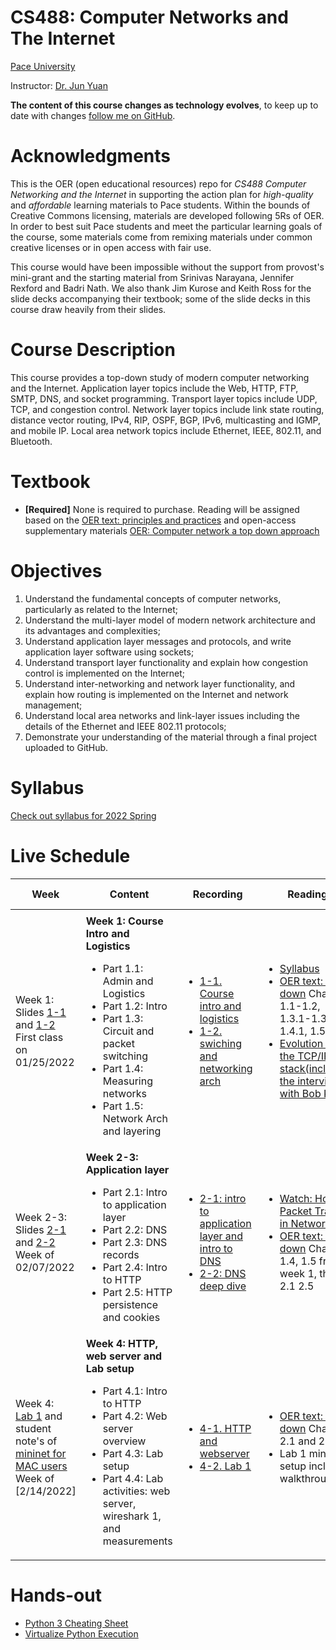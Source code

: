 # CS488: Computer Networks and The Internet
[Pace University](http://www.pace.edu)

Instructor: [Dr. Jun Yuan](http://csis.pace.edu/~jyuan2/)

**The content of this course changes as technology evolves**, to keep up to date with changes [follow me on GitHub](https://github.com/jyuan2pace/CS488OER).

# Acknowledgments
This is the OER (open educational resources) repo for _CS488 Computer Networking and the Internet_ in supporting the action plan for *high-quality* and *affordable* learning materials to Pace students. Within the bounds of Creative Commons licensing, materials are developed following 5Rs of OER.  In order to best suit Pace students and meet the particular learning goals of the course, some materials come from remixing materials under common creative licenses or in open access with fair use.

This course would have been impossible without the support from provost's mini-grant and the starting material from Srinivas Narayana, Jennifer Rexford and Badri Nath. We also thank Jim Kurose and Keith Ross for the slide decks accompanying their textbook; some of the slide decks in this course draw heavily from their slides.


# Course Description

This course provides a top-down study of modern computer networking and the Internet. Application layer topics include the Web, HTTP, FTP, SMTP, DNS, and socket programming. Transport layer topics include UDP, TCP, and congestion control. Network layer topics include link state routing, distance vector routing, IPv4, RIP, OSPF, BGP, IPv6, multicasting and IGMP, and mobile IP. Local area network topics include Ethernet, IEEE, 802.11, and Bluetooth.

# Textbook

* **[Required]** None is required to purchase. Reading will be assigned based on the [OER text: principles and practices](./OER_text.pdf) and open-access supplementary materials [OER: Computer network a top down approach](https://eclass.teicrete.gr/modules/document/file.php/TP326/%CE%98%CE%B5%CF%89%CF%81%CE%AF%CE%B1%20(Lectures)/Computer_Networking_A_Top-Down_Approach.pdf)

# Objectives

1. Understand the fundamental concepts of computer networks, particularly as related to the Internet;
2. Understand the multi-layer model of modern network architecture and its advantages and complexities;
3. Understand application layer messages and protocols, and write application layer software using sockets;
4. Understand transport layer functionality and explain how congestion control is implemented on the Internet;
5. Understand inter-networking and network layer functionality, and explain how routing is implemented on the Internet and network management;
6. Understand local area networks and link-layer issues including the details of the Ethernet and
IEEE 802.11 protocols;
7. Demonstrate your understanding of the material through a final project uploaded to GitHub.

# Syllabus
[Check out syllabus for 2022 Spring](https://docs.google.com/document/d/1xm9FhonUHEuMwYttbQLTa5kgFB2k3s4wz1XRF6_BUy4/edit?usp=sharing)

# Live Schedule
Week|Content|Recording|Reading|Quiz|Deadline and Notes
---|--------------|---|---|---|---
<img width=1000/>|<img width=2000/>|<img width=1000/>|<img width=1500/>|<img width=600/>|<img width=1500/>
Week 1: <br>Slides [1-1](https://docs.google.com/presentation/d/1bZMDGVAY49CXrCfYRfJJtwE7nfUSPb1aW2DKTHfFhfc/edit?usp=sharing) and [1-2](slides/intro-circuit-packet-switching.pptx)<br>First class on 01/25/2022 | **Week 1: Course Intro and Logistics** <ul><li>Part 1.1: Admin and Logistics <li>Part 1.2: Intro <li>Part 1.3: Circuit and packet switching <li> Part 1.4: Measuring networks <li> Part 1.5: Network Arch and layering </ul> |<ul><li>[1-1. Course intro and logistics](https://pace.hosted.panopto.com/Panopto/Pages/Viewer.aspx?id=ef5c4d57-4846-41b0-836e-ae280181ff00) <li> [1-2. swiching and networking arch](https://pace.hosted.panopto.com/Panopto/Pages/Viewer.aspx?id=dae0bcbd-761e-413f-8619-ae2b0012c99b) </ul>|<ul> <li> [Syllabus](https://docs.google.com/document/d/1xm9FhonUHEuMwYttbQLTa5kgFB2k3s4wz1XRF6_BUy4/edit?usp=sharing) <li>[OER text: top-down](https://eclass.teicrete.gr/modules/document/file.php/TP326/%CE%98%CE%B5%CF%89%CF%81%CE%AF%CE%B1%20(Lectures)/Computer_Networking_A_Top-Down_Approach.pdf) Chapter 1.1-1.2, 1.3.1-1.3.2, 1.4.1, 1.5, 1.7  <li>[Evolution of the TCP/IP stack(including the interview with Bob Khan)](http://som.csudh.edu/fac/lpress/471/hout/tcpiphist.htm)  </ul>| Quiz#1 is out on Gradescope | Quiz#1 due 01/30/2022
Week 2-3:<br>Slides [2-1](./slides/application-sockets-dns.pptx) and [2-2](./slides/application-http.pptx) <br>Week of 02/07/2022 | **Week 2-3: Application layer** <ul> <li>	Part 2.1: Intro to application layer <li>Part 2.2: DNS <li>Part 2.3: DNS records <li> Part 2.4: Intro to HTTP <li> Part 2.5: HTTP persistence and cookies </ul> |<ul><li>[2-1: intro to application layer and  intro to DNS](https://pace.hosted.panopto.com/Panopto/Pages/Viewer.aspx?id=6421b2ed-cbe7-4c14-b6c3-ae360117fa1f) <li> [2-2: DNS deep dive](https://pace.hosted.panopto.com/Panopto/Pages/Viewer.aspx?id=0c112c10-5d04-4616-8e76-ae38012fa6d5) </ul>|<ul><li>[Watch: How Packet Travels in Network](https://www.youtube.com/watch?v=xIuBmOufbls) <li>[OER text: top-down](https://eclass.teicrete.gr/modules/document/file.php/TP326/%CE%98%CE%B5%CF%89%CF%81%CE%AF%CE%B1%20(Lectures)/Computer_Networking_A_Top-Down_Approach.pdf) Chapter 1.4, 1.5 from week 1, then 2.1 2.5   </ul>|Quiz for week2-3 is out on Gradescope | Quiz for week2-3 due 02/13/2022 
Week 4:<br>[Lab 1](https://docs.google.com/document/d/1DY2rMhmH98HHgdJ7gh9zVR_UJgiMRQTfH9SrTCDLGts/edit?usp=sharing) and student note's of [mininet for MAC users](./slides/Mininet_and_XQuartz_setup_for_MAC_USERS_student_notes.pdf) <br>Week of [2/14/2022]| **Week 4: HTTP, web server and Lab setup** <ul>  <li>Part 4.1: Intro to HTTP <li>Part 4.2: Web server overview <li>Part 4.3: Lab setup <li> Part 4.4: Lab activities: web server, wireshark 1, and measurements </ul> |<ul><li>[4-1. HTTP and webserver](https://pace.hosted.panopto.com/Panopto/Pages/Viewer.aspx?id=b86038f6-abbe-42ee-82a2-ae3f010b3c29) <li> [4-2. Lab 1](https://pace.hosted.panopto.com/Panopto/Pages/Viewer.aspx?id=5edb5e9b-60f9-4fbb-a472-ae400027c4c9) </ul>|<ul><li>[OER text: top-down](https://eclass.teicrete.gr/modules/document/file.php/TP326/%CE%98%CE%B5%CF%89%CF%81%CE%AF%CE%B1%20(Lectures)/Computer_Networking_A_Top-Down_Approach.pdf) Chapter 2.1 and 2.2  <li> Lab 1 mininet setup including walkthrough </ul>|Quiz#4 is out on Gradescope | <ul> <li> Quiz#4 due 02/20/2022  </ul>
 <!--
Week 3:<br>[Notes](https://colab.research.google.com/drive/1DGjoeOFKo9LTWmEwVvj-Rk_FjRGxvPug?usp=sharing)<br>Week of [TBD] | **Week 3: Python Prelimaries** <ul> <li>	Part 3.1: Variable declaration and assignment <li>Part 3.2: Integers, reals, mathematical operators <li>Part 3.3: Basic strings <li> Part 3.4: Conditions <li> Part 3.5: Lists</ul> |<ul><li>[3-1: TODO]() <li> [3-2: TODO]() </ul>|<ul> <li>[Chapter 2 from Think Python](http://www.greenteapress.com/thinkpython/html/thinkpython003.html) <li>[Numbers from the Python Tutorial](https://docs.python.org/3.4/tutorial/introduction.html#numbers)<li>[Read the while and break statements from Think Python](http://www.greenteapress.com/thinkpython/html/thinkpython008.html#toc79) <li>[Learn python 3 **beginner** 1-4](./python_materials/learn-python3): complete the notebooks first then do exercises </ul>|Quiz#3 is out on [TBD] | <ul> <li> Quiz#3 due [TBD]<li> [Project 1](https://docs.google.com/document/d/1LfAYkEqIO_fdRVsXhaahEP7Fjf-uOVqB5K-50kbYh60/edit?usp=sharing) out</ul>
Week 5:<br>[Notes](https://jamboard.google.com/d/1t14AhwxK17gY9gHIzSBZXeXlZ6tCyo8_SlswNeAI4wE/edit?usp=sharing) and [final server code](./python_materials/web-server-s3.py) <br>Week of [TBD]| **Week 5: Build a simple web server from scratch** <ul> <li> Part 5.1: HTTP responses and requests <li> Part 5.2: Hello Word server <li> Part 5.3: RESTful API <li> Part 5.4: Background: LAMP stack and MVC <li> Part 5.5: study case of login(db persistence) </ul> |<ul><li>[5-1. TODO]() <li> [5-2. TODO]() </ul>|<ul> <li>[Learn python 3 **beginner** 13, 18 and 19](./python_materials/learn-python3): complete the notebooks first then do exercises <li> Optional: [Web server for multi-clients with IPC](https://ruslanspivak.com/lsbaws-part3/) </ul>|Quiz#5 is out on [TBD] | <ul><li> Quiz#5 due [TBD]  <li> [Project 1 milestone 2](https://docs.google.com/document/d/1LfAYkEqIO_fdRVsXhaahEP7Fjf-uOVqB5K-50kbYh60/edit?usp=sharing) due [TBD] </ul>
Week 6:<br>Slides [6-1](./slides/6-1_transport-demultiplexing.pptx) and [6-2](./slides/6-2_transport-udp-error-detection.pptx)<br>Week of [TBD]| **Week 6: Intro to transport layer** <ul> <li>Part 6.1 Intro <li> Part 6.2 Demultiplexing packets <li> Part 6.3 UDP <li> Part 6.4 Error detection </ul> |<ul><li>[6-1. TODO]() <li> [6-2. TODO]() </ul>|<ul><li>[OER text](./OER_text.pdf) Chapter 3.4, 4.1-4.2 <li>[Learn python 3 **beginner** 12 and 15](./python_materials/learn-python3): complete the notebooks first then do exercises </ul>|Quiz#6 is out on [TBD] | <ul><li> Quiz#6 due [TBD] <li> [Project 1, milestone 3](https://docs.google.com/document/d/1LfAYkEqIO_fdRVsXhaahEP7Fjf-uOVqB5K-50kbYh60/edit?usp=sharing) is due [TBD]   <li> [Project 2: Reliability](https://docs.google.com/document/d/12CtvA1fYfuO7pB95WSkA2IR_x0ddyq2CtyLt6kgIlac/edit?usp=sharing) is out </ul>
Week 7:<br>Slides [7-1](./slides/7-1_transport-tcp-reliability-basics.pptx) and [7-2](./slides/7-2_transport-tcp-reliability-sliding-window.pptx)<br>Week of [TBD] | **Week 7: Reliablity** <ul> <li>Part 7.1 Reliablity basics <li>Part 7.2 Stop and wait <li>Part 7.3 Sliding window <li> Part 7.4 Congestion control  </ul> |<ul><li>[7-1. TODO]() <li> [7-2. TODO]() </ul>|<ul><li>[OER text](./OER_text.pdf) Chapter 4.1, 4.3 except congestion control<li>[Learn python 3 **beginner** 12 and 15](./python_materials/learn-python3): complete the notebooks first then do exercises </ul>|No quiz | <ul> <li>  [Project 2: Reliability milestone 1](https://docs.google.com/document/d/12CtvA1fYfuO7pB95WSkA2IR_x0ddyq2CtyLt6kgIlac/edit?usp=sharing) due [TBD] </ul>
Week 8:<br> Slides [8-1](./slides/8-1_transport-tcp-ordering-flow-control.pptx) and [8-2](./slides/8-2_transport-tcp-congestion-control-1.pptx) <br>Week of [TBD] | **Week 8: TCP flow control and congestion control** <ul> <li>Part 8.1 Flow control and ordered delivery <li>Part 8.2 Intro to congestion control <li>Part 8.3 The ready state <li> Part 8.4 Getting to ready state <li> Part 8.5 TCP Reno </ul> |<ul><li>[8-1. TODO]() <li> [8-2. TODO]() </ul>|<ul> <li>[OER text](./OER_text.pdf) 4.3   <li>[Using wireshark to analyze a tcp packet](http://courses.washington.edu/ee461/hw/lab4.pdf). You do not need to complete the questions, just read them to prep for next week </ul>|Quiz#7 is out on [TBD]| <ul><li> Quiz#7 due [TBD] <li>  [Project 2: Reliability milestone 2](https://docs.google.com/document/d/12CtvA1fYfuO7pB95WSkA2IR_x0ddyq2CtyLt6kgIlac/edit?usp=sharing) due [TBD] </ul>  
Week 9:<br>Slides of [9-1](./slides/9-1_transport-tcp-wrapup-intro-network.pptx) and [9-2](./slides/9-2_network-router-design.pptx) <br>Week of [TBD] | **Week 9: Network layer 1: addressing and router** <ul> <li> Part 9.1 TCP wrap up: connection management <li>Part 9.2 Introduction to network layer <li>Part 9.3 Internet addressing <li>Part 9.4 Router design <li> Part 9.5 Longest prefix matching  </ul> |<ul><li>[9-1. TODO]() <li> [9-2. TODO]() </ul>|<ul> <li>[OER text](./OER_text.pdf) Chapter 5.1.1-5.1.2 </ul>|No quiz | <ul><li>  [Project 2: Reliability milestone 3](https://docs.google.com/document/d/12CtvA1fYfuO7pB95WSkA2IR_x0ddyq2CtyLt6kgIlac/edit?usp=sharing) due [TBD] <li> ⚠️Check your 54% progress report ⚠️<li> [Project 3](https://docs.google.com/document/d/1youo4dj2EI8ng42hxoC7TlqWm5XO5hVleElCxjukfMM/edit?usp=sharing) out, due [TBD] </ul>
Week 10:<br> Slides of [10-1](./slides/10-1_network-protocols.pptx) and [10-2](./slides/10-2_network-protocols-2.pptx) <br>Week of [TBD] | **Week 10: Network layer 2: network protocols** <ul> <li> Part 10.1 IPv4 <li> Part 10.2 DHCP  <li> Part 10.3 IPv6 <li> Part 10.4 NAT (and its implication to P2P) <li> Part 10.5 ARP </ul> |<ul><li>[10-1. TODO]() <li> [10-2: TODO]() </ul>|<ul><li> [OER text](./OER_text.pdf) Chapter 5 </ul>|Quiz#8 out on [TBD] | <ul><li>Quiz#8 due [TBD] <li> [Project 3, milestone 1](https://docs.google.com/document/d/1youo4dj2EI8ng42hxoC7TlqWm5XO5hVleElCxjukfMM/edit?usp=sharing) due [TBD]</ul> 
Week 11:<br> slides of [11-1](./slides/11-1_network-intradomain-routing.pptx) and [11-2](./slides/11-2_network-interdomain-routing.pptx) <br>Week of [TBD] | **Week 11: Routing of the internet** <ul> <li> Part 11.1 Intro to routing  <li> Part 11.2 Link state protocols  <li> Part 11.3 Distance vector protocols <li> Part 11.3 BGP <li> Part 11.4 Routing for the internet </ul> |<ul><li>[11-1. TODO]() <li> [11-2. TODO]() </ul>|<ul> <li> [OER text](./OER_text.pdf) Chapter 5  </ul>|No quiz  | 
Week 12:<br> No slides <br>Week of [TBD]| :warning:**Week 12:Exam week**:warning: <ul> <li> Part 12.1 Review <li> Part 12.2 Final exam  </ul> |<ul><li>[12-1. TODO]() <li> 12-2. Final, No recording </ul>| No reading assignment|No quiz | 
Week 13:<br>Slides of [13-1](./slides/13-1_security-symmetric-key-crypto.pptx) and [13-2](./slides/13-2_security-public-key-crypto.pptx) <br>Week of [TBD] | **Week 13: Networking security** <ul><li>Part 13.1 Intro to networking security <li> Part 13.2 Intro to cryptograph <li> Part 13.3 Symmetric/secure key cryptograph <li> Part 13.4 Asymmetric key cryptograph  <li> Part 13.5 RSA crytosystem  </ul> |<ul><li>[13-1. TODO]() <li> [13-2. TODO]() </ul>|<ul><li>[Computer Networks: A Systems Approach](https://book.systemsapproach.org/security.html) 8.1, 8.2 and 8.4  </ul>|Quiz#9 is out on [TBD] | <ul><li> Quiz#9 due on [TBD]<li>  [Project 3 milestone 2](https://docs.google.com/document/d/1youo4dj2EI8ng42hxoC7TlqWm5XO5hVleElCxjukfMM/edit?usp=sharing) due [TBD] </ul>
Week 14:<br>Slides of [14-1](./slides/14-1_link-addressing-error-detection-correction.pptx) and [14-2](./slides/14-2_link-medium-access-control.pptx) <br>Week of [TBD] | **Week 14: Data link layer** <ul> <li> Part 14.1 Intro to data link layer <li> Part 14.2 Error detection <li> Part 14.3 Medium access control <li> Part 14.4 Random access control <li> Part 14.5 Ethernet MAC <li> Part 14.6 Wireless, celluar and 5G  </ul> |<ul><li>[14-1. TODO]() <li> [14-2. TODO]() </ul>|<ul> <li> [OER text](./OER_text.pdf) Chapter 6 </ul>|Quiz#10 out on [TBD] | <ul><li> Quiz#10 due on [TBD]<li>  [Project 3 milestone 3](https://docs.google.com/document/d/1youo4dj2EI8ng42hxoC7TlqWm5XO5hVleElCxjukfMM/edit?usp=sharing) due [TBD] </ul>
-->
  
# Hands-out
* [Python 3 Cheating Sheet](./python_materials/python3cheatsheet.pdf)
* [Virtualize Python Execution](http://www.pythontutor.com/visualize.html#mode=edit)
